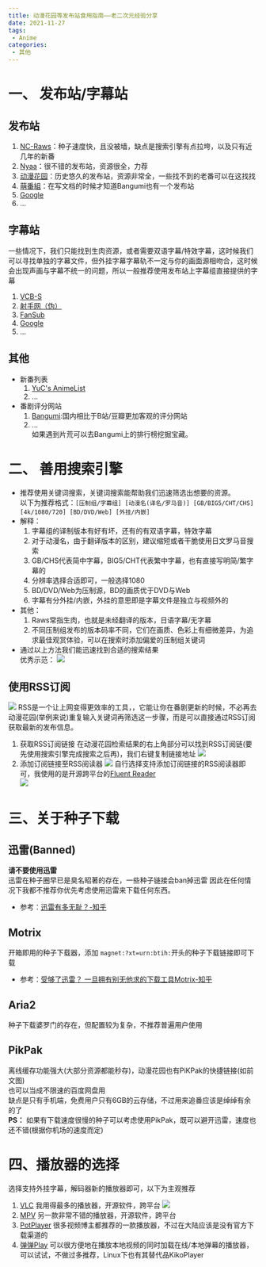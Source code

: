 ```yaml
---
title: 动漫花园等发布站食用指南——老二次元经验分享
date: 2021-11-27
tags:
 - Anime
categories:
 - 其他
---
```


# 一、 发布站/字幕站
## 发布站
  1. [NC-Raws](https://nc.raws.dev/0:/)：种子速度快，且没被墙，缺点是搜索引擎有点拉垮，以及只有近几年的新番
  2. [Nyaa](https://nyaa.si/)：很不错的发布站，资源很全，力荐
  3. [动漫花园](https://share.dmhy.org/)：历史悠久的发布站，资源非常全，一些找不到的老番可以在这找找
  4. [萌番組](https://bangumi.moe/)：在写文档的时候才知道Bangumi也有一个发布站
  5. [Google](https://google.com/)
  6. ...
## 字幕站
  一些情况下，我们只能找到生肉资源，或者需要双语字幕/特效字幕，这时候我们可以寻找单独的字幕文件，但外挂字幕字幕轨不一定与你的画面源相吻合，这时候会出现声画与字幕不统一的问题，所以一般推荐使用发布站上字幕组直接提供的字幕
  1. [VCB-S](https://bbs.acgrip.com/)
  2. [射手网（伪）](https://assrt.net/)
  3. [FanSub](https://www.zhengmianshang.me/)
  4. [Google](https://google.com/)
  5. ...
## 其他
- 新番列表
  1. [YuC's AnimeList](https://yuc.wiki/)
  2. ...
- 番剧评分网站
  1. [Bangumi](https://bgm.tv/):国内相比于B站/豆瓣更加客观的评分网站
  2. ...  
  如果遇到片荒可以去Bangumi上的排行榜挖掘宝藏。
# 二、 善用搜索引擎
- 推荐使用关键词搜索，关键词搜索能帮助我们迅速筛选出想要的资源。  
  以下为推荐格式：`[压制组/字幕组] [动漫名(译名/罗马音)] [GB/BIG5/CHT/CHS] [4k/1080/720] [BD/DVD/Web] [外挂/内嵌]`
- 解释：
  1. 字幕组的译制版本有好有坏，还有的有双语字幕，特效字幕
  2. 对于动漫名，由于翻译版本的区别，建议缩短或者干脆使用日文罗马音搜索
  3. GB/CHS代表简中字幕，BIG5/CHT代表繁中字幕，也有直接写明简/繁字幕的
  4. 分辨率选择合适即可，一般选择1080
  5. BD/DVD/Web为压制源，BD的画质优于DVD与Web
  6. 字幕有分外挂/内嵌，外挂的意思即是字幕文件是独立与视频外的
- 其他：  
  1. Raws常指生肉，也就是未经翻译的版本，日语字幕/无字幕
  2. 不同压制组发布的版本码率不同，它们在画质、色彩上有细微差异，为追求最佳观赏体验，可以在搜索时添加偏爱的压制组关键词  
- 通过以上方法我们能迅速找到合适的搜索结果  
  优秀示范：
![](./image/AnimeSearch.md/2021-11-27-19-15-31.png)
## 使用RSS订阅
![](./image/AnimeSearch.md/2021-12-03-12-59-11.png)
RSS是一个让上网变得更效率的工具，，它能让你在番剧更新的时候，不必再去动漫花园(举例来说)重复输入关键词再筛选这一步骤，而是可以直接通过RSS订阅获取最新的发布信息。
1. 获取RSS订阅链接
在动漫花园检索结果的右上角部分可以找到RSS订阅链(要先使用搜索引擎完成搜索之后再)，我们右键复制链接地址
![](./image/AnimeSearch.md/2021-11-27-19-15-31copy.png)
2. 添加订阅链接至RSS阅读器
![](image/AnimeSearch.md/2021-12-04-18-01-19.png)
自行选择支持添加订阅链接的RSS阅读器即可，我使用的是开源跨平台的[Fluent Reader](https://www.electronjs.org/apps/fluent-reader)  
![](./image/AnimeSearch.md/2021-12-04-18-06-37.png)

# 三、关于种子下载
## 迅雷(Banned)
**请不要使用迅雷**  
迅雷在种子圈早已是臭名昭著的存在，一些种子链接会ban掉迅雷
因此在任何情况下我都不推荐你优先考虑使用迅雷来下载任何东西。  
- 参考：[迅雷有多无耻？-知乎](https://www.zhihu.com/question/377748570)
## Motrix
开箱即用的种子下载器，添加 `magnet:?xt=urn:btih:`开头的种子下载链接即可下载
- 参考：[受够了迅雷？ 一旦拥有别无他求的下载工具Motrix-知乎](https://zhuanlan.zhihu.com/p/77093612)
## Aria2
种子下载婆罗门的存在，但配置较为复杂，不推荐普遍用户使用
## PikPak
离线缓存功能强大(大部分资源都能秒存)，动漫花园也有PiKPak的快捷链接(如前文图)  
也可以当成不限速的百度网盘用  
缺点是只有手机端，免费用户只有6GB的云存储，不过用来追番应该是绰绰有余的了  
**PS：** 如果有下载速度很慢的种子可以考虑使用PikPak，既可以避开迅雷，速度也还不错(根据你机场的速度而定)
# 四、播放器的选择
选择支持外挂字幕，解码器新的播放器即可，以下为主观推荐
1. [VLC](https://www.videolan.org/vlc/index.zh-TW.html)
我用得最多的播放器，开源软件，跨平台
![](./image/AnimeSearch.md/2021-11-27-20-24-02.png)
1. [MPV](https://mpv.io/)
另一款非常不错的播放器，开源软件，跨平台
3. [PotPlayer](http://potplayer.tv/?lang=zh_TW)
很多视频博主都推荐的一款播放器，不过在大陆应该是没有官方下载渠道的
4. [弹弹Play](http://www.dandanplay.com/)
可以很方便地在播放本地视频的同时加载在线/本地弹幕的播放器，可以试试，不做过多推荐，Linux下也有其替代品KikoPlayer
